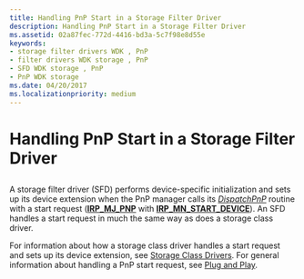 ```yaml
---
title: Handling PnP Start in a Storage Filter Driver
description: Handling PnP Start in a Storage Filter Driver
ms.assetid: 02a87fec-772d-4416-bd3a-5c7f98e8d55e
keywords:
- storage filter drivers WDK , PnP
- filter drivers WDK storage , PnP
- SFD WDK storage , PnP
- PnP WDK storage
ms.date: 04/20/2017
ms.localizationpriority: medium
---
```


# Handling PnP Start in a Storage Filter Driver


## <span id="ddk_handling_pnp_start_in_a_storage_filter_driver_kg"></span><span id="DDK_HANDLING_PNP_START_IN_A_STORAGE_FILTER_DRIVER_KG"></span>


A storage filter driver (SFD) performs device-specific initialization and sets up its device extension when the PnP manager calls its [*DispatchPnP*](https://docs.microsoft.com/windows-hardware/drivers/ddi/content/wdm/nc-wdm-driver_dispatch) routine with a start request ([**IRP\_MJ\_PNP**](https://msdn.microsoft.com/library/windows/hardware/ff550772) with [**IRP\_MN\_START\_DEVICE**](https://msdn.microsoft.com/library/windows/hardware/ff551749)). An SFD handles a start request in much the same way as does a storage class driver.

For information about how a storage class driver handles a start request and sets up its device extension, see [Storage Class Drivers](storage-class-drivers.md). For general information about handling a PnP start request, see [Plug and Play](https://msdn.microsoft.com/library/windows/hardware/ff547125).

 

 





